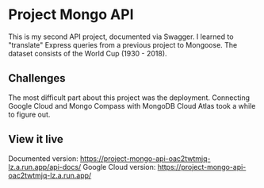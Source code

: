 # Project Mongo API

This is my second API project, documented via Swagger. I learned to "translate" Express queries from a previous project to Mongoose. The dataset consists of the World Cup (1930 - 2018).
## Challenges

The most difficult part about this project was the deployment. Connecting Google Cloud and Mongo Compass with MongoDB Cloud Atlas took a while to figure out.

## View it live

Documented version: https://project-mongo-api-oac2twtmjq-lz.a.run.app/api-docs/
Google Cloud version: https://project-mongo-api-oac2twtmjq-lz.a.run.app/